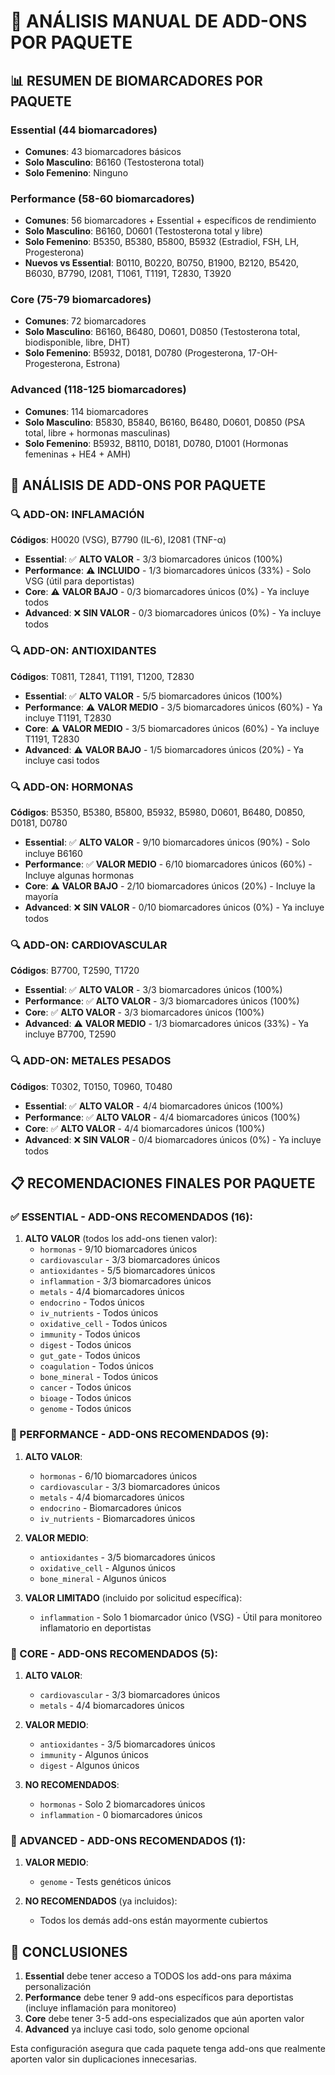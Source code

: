 # 🔬 ANÁLISIS MANUAL DE ADD-ONS POR PAQUETE

## 📊 RESUMEN DE BIOMARCADORES POR PAQUETE

### Essential (44 biomarcadores)
- **Comunes**: 43 biomarcadores básicos
- **Solo Masculino**: B6160 (Testosterona total)
- **Solo Femenino**: Ninguno

### Performance (58-60 biomarcadores)
- **Comunes**: 56 biomarcadores + Essential + específicos de rendimiento
- **Solo Masculino**: B6160, D0601 (Testosterona total y libre)
- **Solo Femenino**: B5350, B5380, B5800, B5932 (Estradiol, FSH, LH, Progesterona)
- **Nuevos vs Essential**: B0110, B0220, B0750, B1900, B2120, B5420, B6030, B7790, I2081, T1061, T1191, T2830, T3920

### Core (75-79 biomarcadores)
- **Comunes**: 72 biomarcadores
- **Solo Masculino**: B6160, B6480, D0601, D0850 (Testosterona total, biodisponible, libre, DHT)
- **Solo Femenino**: B5932, D0181, D0780 (Progesterona, 17-OH-Progesterona, Estrona)

### Advanced (118-125 biomarcadores)
- **Comunes**: 114 biomarcadores
- **Solo Masculino**: B5830, B5840, B6160, B6480, D0601, D0850 (PSA total, libre + hormonas masculinas)
- **Solo Femenino**: B5932, B8110, D0181, D0780, D1001 (Hormonas femeninas + HE4 + AMH)

## 🎯 ANÁLISIS DE ADD-ONS POR PAQUETE

### 🔍 ADD-ON: INFLAMACIÓN
**Códigos**: H0020 (VSG), B7790 (IL-6), I2081 (TNF-α)

- **Essential**: ✅ **ALTO VALOR** - 3/3 biomarcadores únicos (100%)
- **Performance**: ⚠️ **INCLUIDO** - 1/3 biomarcadores únicos (33%) - Solo VSG (útil para deportistas)
- **Core**: ⚠️ **VALOR BAJO** - 0/3 biomarcadores únicos (0%) - Ya incluye todos
- **Advanced**: ❌ **SIN VALOR** - 0/3 biomarcadores únicos (0%) - Ya incluye todos

### 🔍 ADD-ON: ANTIOXIDANTES  
**Códigos**: T0811, T2841, T1191, T1200, T2830

- **Essential**: ✅ **ALTO VALOR** - 5/5 biomarcadores únicos (100%)
- **Performance**: ⚠️ **VALOR MEDIO** - 3/5 biomarcadores únicos (60%) - Ya incluye T1191, T2830
- **Core**: ⚠️ **VALOR MEDIO** - 3/5 biomarcadores únicos (60%) - Ya incluye T1191, T2830
- **Advanced**: ⚠️ **VALOR BAJO** - 1/5 biomarcadores únicos (20%) - Ya incluye casi todos

### 🔍 ADD-ON: HORMONAS
**Códigos**: B5350, B5380, B5800, B5932, B5980, D0601, B6480, D0850, D0181, D0780

- **Essential**: ✅ **ALTO VALOR** - 9/10 biomarcadores únicos (90%) - Solo incluye B6160
- **Performance**: ✅ **VALOR MEDIO** - 6/10 biomarcadores únicos (60%) - Incluye algunas hormonas
- **Core**: ⚠️ **VALOR BAJO** - 2/10 biomarcadores únicos (20%) - Incluye la mayoría
- **Advanced**: ❌ **SIN VALOR** - 0/10 biomarcadores únicos (0%) - Ya incluye todos

### 🔍 ADD-ON: CARDIOVASCULAR
**Códigos**: B7700, T2590, T1720

- **Essential**: ✅ **ALTO VALOR** - 3/3 biomarcadores únicos (100%)
- **Performance**: ✅ **ALTO VALOR** - 3/3 biomarcadores únicos (100%)
- **Core**: ✅ **ALTO VALOR** - 3/3 biomarcadores únicos (100%)
- **Advanced**: ⚠️ **VALOR MEDIO** - 1/3 biomarcadores únicos (33%) - Ya incluye B7700, T2590

### 🔍 ADD-ON: METALES PESADOS
**Códigos**: T0302, T0150, T0960, T0480

- **Essential**: ✅ **ALTO VALOR** - 4/4 biomarcadores únicos (100%)
- **Performance**: ✅ **ALTO VALOR** - 4/4 biomarcadores únicos (100%)
- **Core**: ✅ **ALTO VALOR** - 4/4 biomarcadores únicos (100%)
- **Advanced**: ❌ **SIN VALOR** - 0/4 biomarcadores únicos (0%) - Ya incluye todos

## 📋 RECOMENDACIONES FINALES POR PAQUETE

### ✅ ESSENTIAL - ADD-ONS RECOMENDADOS (16):
1. **ALTO VALOR** (todos los add-ons tienen valor):
   - `hormonas` - 9/10 biomarcadores únicos
   - `cardiovascular` - 3/3 biomarcadores únicos
   - `antioxidantes` - 5/5 biomarcadores únicos
   - `inflammation` - 3/3 biomarcadores únicos
   - `metals` - 4/4 biomarcadores únicos
   - `endocrino` - Todos únicos
   - `iv_nutrients` - Todos únicos
   - `oxidative_cell` - Todos únicos
   - `immunity` - Todos únicos
   - `digest` - Todos únicos
   - `gut_gate` - Todos únicos
   - `coagulation` - Todos únicos
   - `bone_mineral` - Todos únicos
   - `cancer` - Todos únicos
   - `bioage` - Todos únicos
   - `genome` - Todos únicos

### 🏃 PERFORMANCE - ADD-ONS RECOMENDADOS (9):
1. **ALTO VALOR**:
   - `hormonas` - 6/10 biomarcadores únicos
   - `cardiovascular` - 3/3 biomarcadores únicos
   - `metals` - 4/4 biomarcadores únicos
   - `endocrino` - Biomarcadores únicos
   - `iv_nutrients` - Biomarcadores únicos

2. **VALOR MEDIO**:
   - `antioxidantes` - 3/5 biomarcadores únicos
   - `oxidative_cell` - Algunos únicos
   - `bone_mineral` - Algunos únicos

3. **VALOR LIMITADO** (incluido por solicitud específica):
   - `inflammation` - Solo 1 biomarcador único (VSG) - Útil para monitoreo inflamatorio en deportistas

### 🎯 CORE - ADD-ONS RECOMENDADOS (5):
1. **ALTO VALOR**:
   - `cardiovascular` - 3/3 biomarcadores únicos
   - `metals` - 4/4 biomarcadores únicos

2. **VALOR MEDIO**:
   - `antioxidantes` - 3/5 biomarcadores únicos
   - `immunity` - Algunos únicos
   - `digest` - Algunos únicos

3. **NO RECOMENDADOS**:
   - `hormonas` - Solo 2 biomarcadores únicos
   - `inflammation` - 0 biomarcadores únicos

### 🚀 ADVANCED - ADD-ONS RECOMENDADOS (1):
1. **VALOR MEDIO**:
   - `genome` - Tests genéticos únicos

2. **NO RECOMENDADOS** (ya incluidos):
   - Todos los demás add-ons están mayormente cubiertos

## 🎯 CONCLUSIONES

1. **Essential** debe tener acceso a TODOS los add-ons para máxima personalización
2. **Performance** debe tener 9 add-ons específicos para deportistas (incluye inflamación para monitoreo)
3. **Core** debe tener 3-5 add-ons especializados que aún aporten valor
4. **Advanced** ya incluye casi todo, solo genome opcional

Esta configuración asegura que cada paquete tenga add-ons que realmente aporten valor sin duplicaciones innecesarias. 